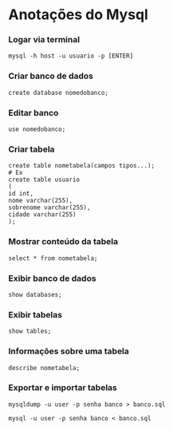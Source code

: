 # Anotações do Mysql
### Logar via terminal
```
mysql -h host -u usuario -p [ENTER]
```

### Criar banco de dados
```
create database nomedobanco;
```

### Editar banco
```
use nomedobanco;
```

### Criar tabela
```
create table nometabela(campos tipos...);
# Ex
create table usuario
(
id int,
nome varchar(255),
sobrenome varchar(255),
cidade varchar(255)
);
```

### Mostrar conteúdo da tabela
```
select * from nometabela;
```

### Exibir banco de dados
```
show databases;
```

### Exibir tabelas
```
show tables;
```

### Informações sobre uma tabela
```
describe nometabela;
```

### Exportar e importar tabelas
```
mysqldump -u user -p senha banco > banco.sql

mysql -u user -p senha banco < banco.sql
```
